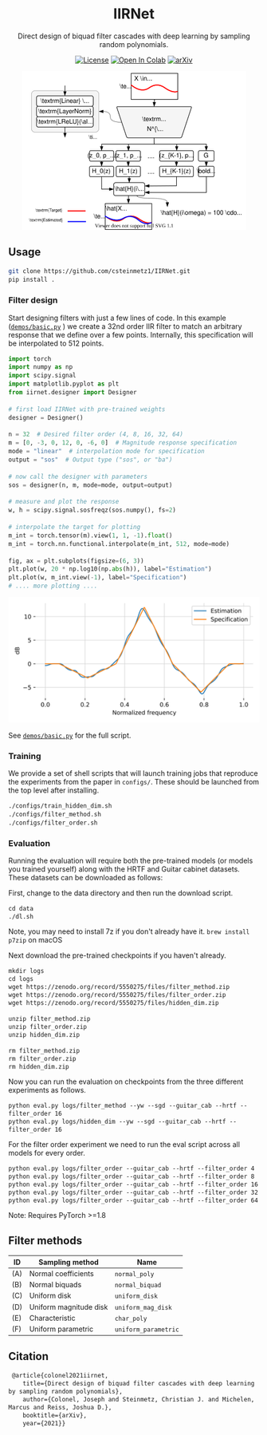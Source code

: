 <div  align="center">

# IIRNet
Direct design of biquad filter cascades with deep learning by sampling random polynomials.

[![License](https://img.shields.io/badge/License-Apache%202.0-blue.svg)](https://opensource.org/licenses/Apache-2.0)
[![Open In Colab](https://colab.research.google.com/assets/colab-badge.svg)](https://colab.research.google.com/github/csteinmetz1/ronn/blob/master/demos/demo.ipynb)
[![arXiv](https://img.shields.io/badge/arXiv-2010.04237-b31b1b.svg)](https://arxiv.org/abs/)

<img width="450px" src="docs/assets/iirnet-vertical-layers.svg">

</div>

## Usage

```bash
git clone https://github.com/csteinmetz1/IIRNet.git
pip install .
```

### Filter design 
Start designing filters with just a few lines of code. 
In this example ([`demos/basic.py`](demos/basic.py) ) we create a 32nd order IIR filter 
to match an arbitrary response that we define over a few points. 
Internally, this specification will be interpolated to 512 points. 

```Python
import torch
import numpy as np
import scipy.signal
import matplotlib.pyplot as plt
from iirnet.designer import Designer

# first load IIRNet with pre-trained weights
designer = Designer()

n = 32  # Desired filter order (4, 8, 16, 32, 64)
m = [0, -3, 0, 12, 0, -6, 0]  # Magnitude response specification
mode = "linear"  # interpolation mode for specification
output = "sos"  # Output type ("sos", or "ba")

# now call the designer with parameters
sos = designer(n, m, mode=mode, output=output)

# measure and plot the response
w, h = scipy.signal.sosfreqz(sos.numpy(), fs=2)

# interpolate the target for plotting
m_int = torch.tensor(m).view(1, 1, -1).float()
m_int = torch.nn.functional.interpolate(m_int, 512, mode=mode)

fig, ax = plt.subplots(figsize=(6, 3))
plt.plot(w, 20 * np.log10(np.abs(h)), label="Estimation")
plt.plot(w, m_int.view(-1), label="Specification")
# .... more plotting ....
```

<img src="docs/assets/demo.svg">

See [`demos/basic.py`](demos/basic.py) for the full script.

### Training

We provide a set of shell scripts that will launch training jobs 
that reproduce the experiments from the paper in `configs/`.
These should be launched from the top level after installing. 

```Bash
./configs/train_hidden_dim.sh
./configs/filter_method.sh
./configs/filter_order.sh
```

### Evaluation
Running the evaluation will require both the pre-trained models (or models you trained yourself)
along with the HRTF and Guitar cabinet datasets. 
These datasets can be downloaded as follows:

First, change to the data directory and then run the download script.
```
cd data
./dl.sh
```

Note, you may need to install 7z if you don't already have it. 
```brew install p7zip``` on macOS

Next download the pre-trained checkpoints if you haven't already.

```
mkdir logs
cd logs 
wget https://zenodo.org/record/5550275/files/filter_method.zip
wget https://zenodo.org/record/5550275/files/filter_order.zip
wget https://zenodo.org/record/5550275/files/hidden_dim.zip

unzip filter_method.zip
unzip filter_order.zip
unzip hidden_dim.zip

rm filter_method.zip
rm filter_order.zip
rm hidden_dim.zip
```

Now you can run the evaluation on checkpoints from the three different experiments as follows.

```
python eval.py logs/filter_method --yw --sgd --guitar_cab --hrtf --filter_order 16
python eval.py logs/hidden_dim --yw --sgd --guitar_cab --hrtf --filter_order 16
```

For the filter order experiment we need to run the eval script across all models for every order.
```
python eval.py logs/filter_order --guitar_cab --hrtf --filter_order 4
python eval.py logs/filter_order --guitar_cab --hrtf --filter_order 8
python eval.py logs/filter_order --guitar_cab --hrtf --filter_order 16
python eval.py logs/filter_order --guitar_cab --hrtf --filter_order 32
python eval.py logs/filter_order --guitar_cab --hrtf --filter_order 64
```

Note: Requires PyTorch >=1.8

## Filter methods 

| ID  | Sampling method        | Name                  | 
| --- | ---------------------- | --------------------- |
| (A) | Normal coefficients    |  `normal_poly`        |
| (B) | Normal biquads         |  `normal_biquad`      |
| (C) | Uniform disk           |  `uniform_disk`       |
| (D) | Uniform magnitude disk |  `uniform_mag_disk`   |
| (E) | Characteristic         |  `char_poly`          |
| (F) | Uniform parametric     |  `uniform_parametric` |

## Citation
```
 @article{colonel2021iirnet,
    title={Direct design of biquad filter cascades with deep learning by sampling random polynomials},
    author={Colonel, Joseph and Steinmetz, Christian J. and Michelen, Marcus and Reiss, Joshua D.},
    booktitle={arXiv},
    year={2021}}
````